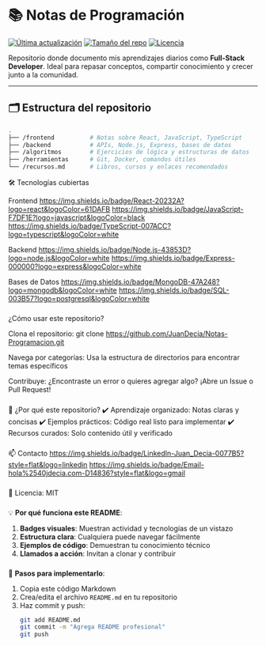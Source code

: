 # 📚 Notas de Programación

[![Última actualización](https://img.shields.io/github/last-commit/JuanDecia/Notas-Programacion?color=blue)](https://github.com/JuanDecia/Notas-Programacion/commits/main)
[![Tamaño del repo](https://img.shields.io/github/repo-size/JuanDecia/Notas-Programacion)](https://github.com/JuanDecia/Notas-Programacion)
[![Licencia](https://img.shields.io/github/license/JuanDecia/Notas-Programacion?color=green)](https://github.com/JuanDecia/Notas-Programacion/blob/main/LICENSE)

Repositorio donde documento mis aprendizajes diarios como **Full-Stack Developer**. Ideal para repasar conceptos, compartir conocimiento y crecer junto a la comunidad.

---

## 🗂️ Estructura del repositorio

```bash
.
├── /frontend          # Notas sobre React, JavaScript, TypeScript
├── /backend           # APIs, Node.js, Express, bases de datos
├── /algoritmos        # Ejercicios de lógica y estructuras de datos
├── /herramientas      # Git, Docker, comandos útiles
└── /recursos.md       # Libros, cursos y enlaces recomendados
```

🛠️ Tecnologías cubiertas

Frontend
https://img.shields.io/badge/React-20232A?logo=react&logoColor=61DAFB
https://img.shields.io/badge/JavaScript-F7DF1E?logo=javascript&logoColor=black
https://img.shields.io/badge/TypeScript-007ACC?logo=typescript&logoColor=white

Backend
https://img.shields.io/badge/Node.js-43853D?logo=node.js&logoColor=white
https://img.shields.io/badge/Express-000000?logo=express&logoColor=white

Bases de Datos
https://img.shields.io/badge/MongoDB-47A248?logo=mongodb&logoColor=white
https://img.shields.io/badge/SQL-003B57?logo=postgresql&logoColor=white

###

¿Cómo usar este repositorio?

Clona el repositorio: git clone https://github.com/JuanDecia/Notas-Programacion.git

Navega por categorías: Usa la estructura de directorios para encontrar temas específicos

Contribuye: ¿Encontraste un error o quieres agregar algo? ¡Abre un Issue o Pull Request!

###

🤝 ¿Por qué este repositorio?
✔️ Aprendizaje organizado: Notas claras y concisas
✔️ Ejemplos prácticos: Código real listo para implementar
✔️ Recursos curados: Solo contenido útil y verificado

###

📫 Contacto
https://img.shields.io/badge/LinkedIn-Juan_Decia-0077B5?style=flat&logo=linkedin
https://img.shields.io/badge/Email-hola%2540jdecia.com-D14836?style=flat&logo=gmail

###

🔹 Licencia: MIT

###

💡 **Por qué funciona este README**:
1. **Badges visuales**: Muestran actividad y tecnologías de un vistazo
2. **Estructura clara**: Cualquiera puede navegar fácilmente
3. **Ejemplos de código**: Demuestran tu conocimiento técnico
4. **Llamados a acción**: Invitan a clonar y contribuir

### 

📌 **Pasos para implementarlo**:
1. Copia este código Markdown
2. Crea/edita el archivo `README.md` en tu repositorio
3. Haz commit y push:
   ```bash
   git add README.md
   git commit -m "Agrega README profesional"
   git push
   ```
